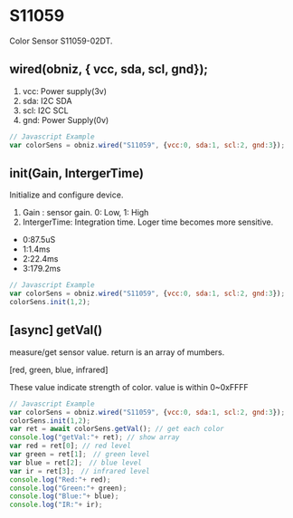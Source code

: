 # S11059
Color Sensor S11059-02DT.

## wired(obniz,  { vcc, sda, scl, gnd});

1. vcc: Power supply(3v)
2. sda: I2C SDA
3. scl: I2C SCL
4. gnd: Power Supply(0v)

```Javascript
// Javascript Example
var colorSens = obniz.wired("S11059", {vcc:0, sda:1, scl:2, gnd:3});
```

## init(Gain, IntergerTime)
Initialize and configure device.

1. Gain : sensor gain. 0: Low, 1: High
2. IntergerTime: Integration time. Loger time becomes more sensitive.

 - 0:87.5uS
 - 1:1.4ms
 - 2:22.4ms
 - 3:179.2ms

```Javascript
// Javascript Example
var colorSens = obniz.wired("S11059", {vcc:0, sda:1, scl:2, gnd:3});
colorSens.init(1,2);
```

## [async] getVal()
measure/get sensor value.
return is an array of mumbers.

[red, green, blue, infrared]

These value indicate strength of color.
value is within 0~0xFFFF


```Javascript
// Javascript Example
var colorSens = obniz.wired("S11059", {vcc:0, sda:1, scl:2, gnd:3});
colorSens.init(1,2);
var ret = await colorSens.getVal(); // get each color
console.log("getVal:"+ ret); // show array
var red = ret[0]; // red level
var green = ret[1];　// green level
var blue = ret[2];　// blue level
var ir = ret[3];　// infrared level
console.log("Red:"+ red);
console.log("Green:"+ green);
console.log("Blue:"+ blue);
console.log("IR:"+ ir);
```
